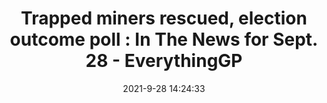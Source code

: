 ---
"title": "Trapped miners rescued, election outcome poll : In The News for Sept. 28 - EverythingGP"
"date": "2021-9-28 14:24:33"
"feed_name": "GOOGLENEWSMINING"
"feed_website": "https://news.google.com/search?q=mining%2Bincident&hl=en-US&gl=US&ceid=US:en"
"feed_rss": "https://news.google.com/rss/search?q=mining%2Bincident&hl=en-US&gl=US&ceid=US:en"
"link": "http://everythinggp.com/2021/09/28/trapped-miners-rescued-election-outcome-poll-in-the-news-for-sept-28/"
"source": "{'href': 'http://everythinggp.com', 'title': 'EverythingGP'}"
"file": "_posts/2021-1-1-64febbe66953a6887826b004b3aefe17559f64bd.md"
"accident": "0"
"drilling": "0"
"dead": "0"
"injured": "0"
"arrested": "0"
"where": "unknown site"
"place": "unknown place"
---
